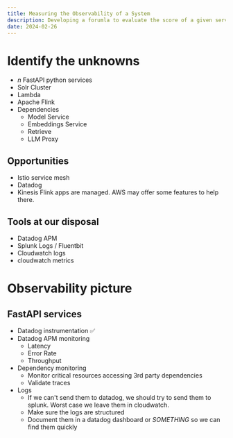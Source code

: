 ```yaml
---
title: Measuring the Observability of a System
description: Developing a forumla to evaluate the score of a given service or system's observability
date: 2024-02-26
---
```

# Identify the unknowns

* _n_ FastAPI python services
* Solr Cluster
* Lambda
* Apache Flink
* Dependencies
    * Model Service
    * Embeddings Service
    * Retrieve
    * LLM Proxy

## Opportunities
* Istio service mesh
* Datadog
* Kinesis Flink apps are managed. AWS may offer some features to help there.

## Tools at our disposal
* Datadog APM
* Splunk Logs / Fluentbit
* Cloudwatch logs
* cloudwatch metrics

# Observability picture

## FastAPI services
* Datadog instrumentation ✅
* Datadog APM monitoring
    * Latency
    * Error Rate
    * Throughput
* Dependency monitoring
    * Monitor critical resources accessing 3rd party dependencies
    * Validate traces
* Logs
    * If we can't send them to datadog, we should try to send them to splunk. Worst case we leave them in cloudwatch.
    * Make sure the logs are structured
    * Document them in a datadog dashboard or _SOMETHING_ so we can find them quickly

